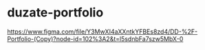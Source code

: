 # duzate-portfolio
https://www.figma.com/file/Y3MwXI4aXXntkYFBEs8zd4/DD-%2F-Portfolio-(Copy)?node-id=102%3A2&t=l5sdnbFa7szw5MbX-0
